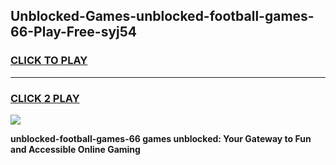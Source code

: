 
## Unblocked-Games-unblocked-football-games-66-Play-Free-syj54
<h3>
<a href="https://premium76.site?title=unblocked-football-games-66&ref=18A1">CLICK TO PLAY</a></h3>
<hr>

<h3>
<a href="https://premium76.site?title=unblocked-football-games-66&ref=18A1">CLICK 2 PLAY</a>
  
</h3>

<a href="https://premium76.site?title=unblocked-football-games-66&ref=18A1"><img src="https://clearcache.store/games.png"></a>


**unblocked-football-games-66 games unblocked: Your Gateway to Fun and Accessible Online Gaming**
